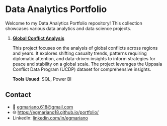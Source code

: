 # Data Analytics Portfolio
Welcome to my Data Analytics Portfolio repository! This collection showcases various data analytics and data science projects.


1. [**Global Conflict Analysis**](https://github.com/egmariano18/portfolio_projects/blob/a5cbde25557326c935127f20d5503cbcb54703d3/global_conflicts.ipynb)
   

   This project focuses on the analysis of global conflicts across regions and years. It explores shifting casualty trends, patterns requiring diplomatic attention, and data-driven insights to inform strategies for peace and stability on a global scale. The project leverages the Uppsala Conflict Data Program (UCDP) dataset for comprehensive insights.

   **Tools Usued**: SQL, Power BI


## Contact

- :email: egmariano.618@gmail.com
- :globe_with_meridians: https://egmariano18.github.io/portfolio/
- LinkedIn: [linkedin.com/in/egmariano](https://www.linkedin.com/in/egmariano)
